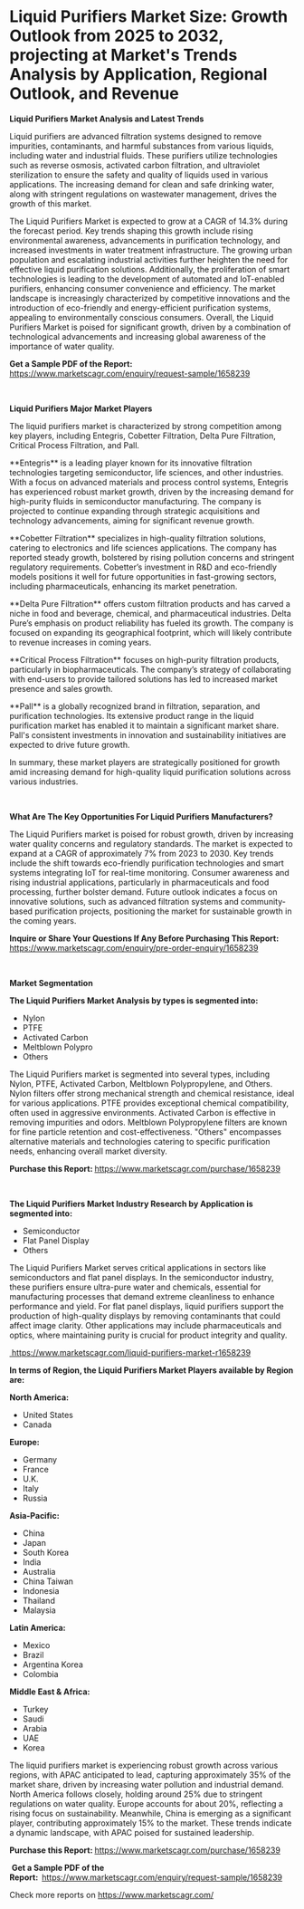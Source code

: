 <p><h1>Liquid Purifiers Market Size: Growth Outlook from 2025 to 2032, projecting at Market's Trends Analysis by Application, Regional Outlook, and Revenue</h1></p><p><strong>Liquid Purifiers Market Analysis and Latest Trends</strong></p>
<p><p>Liquid purifiers are advanced filtration systems designed to remove impurities, contaminants, and harmful substances from various liquids, including water and industrial fluids. These purifiers utilize technologies such as reverse osmosis, activated carbon filtration, and ultraviolet sterilization to ensure the safety and quality of liquids used in various applications. The increasing demand for clean and safe drinking water, along with stringent regulations on wastewater management, drives the growth of this market.</p><p>The Liquid Purifiers Market is expected to grow at a CAGR of 14.3% during the forecast period. Key trends shaping this growth include rising environmental awareness, advancements in purification technology, and increased investments in water treatment infrastructure. The growing urban population and escalating industrial activities further heighten the need for effective liquid purification solutions. Additionally, the proliferation of smart technologies is leading to the development of automated and IoT-enabled purifiers, enhancing consumer convenience and efficiency. The market landscape is increasingly characterized by competitive innovations and the introduction of eco-friendly and energy-efficient purification systems, appealing to environmentally conscious consumers. Overall, the Liquid Purifiers Market is poised for significant growth, driven by a combination of technological advancements and increasing global awareness of the importance of water quality.</p></p>
<p><strong>Get a Sample PDF of the Report:&nbsp;</strong> <a href="https://www.marketscagr.com/enquiry/request-sample/1658239?utm_campaign=2754&utm_medium=2&utm_source=Github&utm_content=ia&utm_term=23032025&utm_id=liquid-purifiers">https://www.marketscagr.com/enquiry/request-sample/1658239</a></p>
<p>&nbsp;</p>
<p><strong>Liquid Purifiers Major Market Players</strong></p>
<p><p>The liquid purifiers market is characterized by strong competition among key players, including Entegris, Cobetter Filtration, Delta Pure Filtration, Critical Process Filtration, and Pall. </p><p>**Entegris** is a leading player known for its innovative filtration technologies targeting semiconductor, life sciences, and other industries. With a focus on advanced materials and process control systems, Entegris has experienced robust market growth, driven by the increasing demand for high-purity fluids in semiconductor manufacturing. The company is projected to continue expanding through strategic acquisitions and technology advancements, aiming for significant revenue growth.</p><p>**Cobetter Filtration** specializes in high-quality filtration solutions, catering to electronics and life sciences applications. The company has reported steady growth, bolstered by rising pollution concerns and stringent regulatory requirements. Cobetter’s investment in R&D and eco-friendly models positions it well for future opportunities in fast-growing sectors, including pharmaceuticals, enhancing its market penetration.</p><p>**Delta Pure Filtration** offers custom filtration products and has carved a niche in food and beverage, chemical, and pharmaceutical industries. Delta Pure’s emphasis on product reliability has fueled its growth. The company is focused on expanding its geographical footprint, which will likely contribute to revenue increases in coming years.</p><p>**Critical Process Filtration** focuses on high-purity filtration products, particularly in biopharmaceuticals. The company’s strategy of collaborating with end-users to provide tailored solutions has led to increased market presence and sales growth.</p><p>**Pall** is a globally recognized brand in filtration, separation, and purification technologies. Its extensive product range in the liquid purification market has enabled it to maintain a significant market share. Pall's consistent investments in innovation and sustainability initiatives are expected to drive future growth.</p><p>In summary, these market players are strategically positioned for growth amid increasing demand for high-quality liquid purification solutions across various industries.</p></p>
<p>&nbsp;</p>
<p><strong>What Are The Key Opportunities For Liquid Purifiers Manufacturers?</strong></p>
<p><p>The Liquid Purifiers market is poised for robust growth, driven by increasing water quality concerns and regulatory standards. The market is expected to expand at a CAGR of approximately 7% from 2023 to 2030. Key trends include the shift towards eco-friendly purification technologies and smart systems integrating IoT for real-time monitoring. Consumer awareness and rising industrial applications, particularly in pharmaceuticals and food processing, further bolster demand. Future outlook indicates a focus on innovative solutions, such as advanced filtration systems and community-based purification projects, positioning the market for sustainable growth in the coming years.</p></p>
<p><strong>Inquire or Share Your Questions If Any Before Purchasing This Report:</strong> <a href="https://www.marketscagr.com/enquiry/pre-order-enquiry/1658239?utm_campaign=2754&utm_medium=2&utm_source=Github&utm_content=ia&utm_term=23032025&utm_id=liquid-purifiers">https://www.marketscagr.com/enquiry/pre-order-enquiry/1658239</a></p>
<p>&nbsp;</p>
<p><strong>Market Segmentation</strong></p>
<p><strong>The Liquid Purifiers Market Analysis by types is segmented into:</strong></p>
<p><ul><li>Nylon</li><li>PTFE</li><li>Activated Carbon</li><li>Meltblown Polypro</li><li>Others</li></ul></p>
<p><p>The Liquid Purifiers market is segmented into several types, including Nylon, PTFE, Activated Carbon, Meltblown Polypropylene, and Others. Nylon filters offer strong mechanical strength and chemical resistance, ideal for various applications. PTFE provides exceptional chemical compatibility, often used in aggressive environments. Activated Carbon is effective in removing impurities and odors. Meltblown Polypropylene filters are known for fine particle retention and cost-effectiveness. "Others" encompasses alternative materials and technologies catering to specific purification needs, enhancing overall market diversity.</p></p>
<p><strong>Purchase this Report:&nbsp;</strong><a href="https://www.marketscagr.com/purchase/1658239?utm_campaign=2754&utm_medium=2&utm_source=Github&utm_content=ia&utm_term=23032025&utm_id=liquid-purifiers">https://www.marketscagr.com/purchase/1658239</a></p>
<p>&nbsp;</p>
<p><strong>The Liquid Purifiers Market Industry Research by Application is segmented into:</strong></p>
<p><ul><li>Semiconductor</li><li>Flat Panel Display</li><li>Others</li></ul></p>
<p><p>The Liquid Purifiers Market serves critical applications in sectors like semiconductors and flat panel displays. In the semiconductor industry, these purifiers ensure ultra-pure water and chemicals, essential for manufacturing processes that demand extreme cleanliness to enhance performance and yield. For flat panel displays, liquid purifiers support the production of high-quality displays by removing contaminants that could affect image clarity. Other applications may include pharmaceuticals and optics, where maintaining purity is crucial for product integrity and quality.</p></p>
<p><a href="https://www.marketscagr.com/liquid-purifiers-market-r1658239?utm_campaign=2754&utm_medium=2&utm_source=Github&utm_content=ia&utm_term=23032025&utm_id=liquid-purifiers">&nbsp;https://www.marketscagr.com/liquid-purifiers-market-r1658239</a></p>
<p><strong>In terms of Region, the Liquid Purifiers Market Players available by Region are:</strong></p>
<p>
    <p> <strong> North America: </strong>
        <ul>
            <li>United States</li>
            <li>Canada</li>
        </ul>
        </p> 
    <p> <strong> Europe: </strong>
        <ul>
            <li>Germany</li>
            <li>France</li>
            <li>U.K.</li>
            <li>Italy</li>
            <li>Russia</li>
        </ul>
        </p> 
    <p> <strong> Asia-Pacific: </strong>
        <ul>
            <li>China</li>
            <li>Japan</li>
            <li>South Korea</li>
            <li>India</li>
            <li>Australia</li>
            <li>China Taiwan</li>
            <li>Indonesia</li>
            <li>Thailand</li>
            <li>Malaysia</li>
        </ul>
        </p> 
    <p> <strong> Latin America: </strong>
        <ul>
            <li>Mexico</li>
            <li>Brazil</li>
            <li>Argentina Korea</li>
            <li>Colombia</li>
        </ul>
        </p> 
    <p> <strong> Middle East & Africa: </strong>
        <ul>
            <li>Turkey</li>
            <li>Saudi</li>
            <li>Arabia</li>
            <li>UAE</li>
            <li>Korea</li>
        </ul>
    </p>
    </p>
<p><p>The liquid purifiers market is experiencing robust growth across various regions, with APAC anticipated to lead, capturing approximately 35% of the market share, driven by increasing water pollution and industrial demand. North America follows closely, holding around 25% due to stringent regulations on water quality. Europe accounts for about 20%, reflecting a rising focus on sustainability. Meanwhile, China is emerging as a significant player, contributing approximately 15% to the market. These trends indicate a dynamic landscape, with APAC poised for sustained leadership.</p></p>
<p><strong>Purchase this Report: </strong><a href="https://www.marketscagr.com/purchase/1658239?utm_campaign=2754&utm_medium=2&utm_source=Github&utm_content=ia&utm_term=23032025&utm_id=liquid-purifiers">https://www.marketscagr.com/purchase/1658239</a></p>
<p>&nbsp;<strong>Get a Sample PDF of the Report:&nbsp;&nbsp;</strong><a href="https://www.marketscagr.com/enquiry/request-sample/1658239?utm_campaign=2754&utm_medium=2&utm_source=Github&utm_content=ia&utm_term=23032025&utm_id=liquid-purifiers">https://www.marketscagr.com/enquiry/request-sample/1658239</a></p>
<p><strong></strong></p>
<p>Check more reports on <a href="https://www.marketscagr.com/?utm_campaign=2754&utm_medium=2&utm_source=Github&utm_content=ia&utm_term=23032025&utm_id=liquid-purifiers">https://www.marketscagr.com/</a></p>